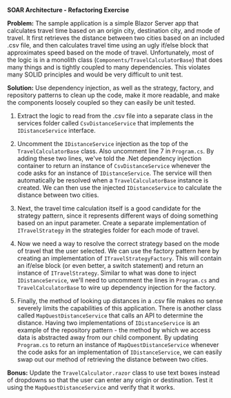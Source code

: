 **SOAR Architecture - Refactoring Exercise**

**Problem:** The sample application is a simple Blazor Server app that calculates travel time based on an origin city, destination city, and mode of travel.  It first retrieves the distance between two cities based on an included .csv file, and then calculates travel time using an ugly if/else block that approximates speed based on the mode of travel.  Unfortunately, most of the logic is in a monolith class (`Components/TravelCalculatorBase`) that does many things and is tightly coupled to many dependencies. This violates many SOLID principles and would be very difficult to unit test.

**Solution:** Use dependency injection, as well as the strategy, factory, and repository patterns to clean up the code, make it more readable, and make the components loosely coupled so they can easily be unit tested.

 1. Extract the logic to read from the .csv file into a separate class in the services folder called `CsvDistanceService` that implements the `IDistanceService` interface.

 2. Uncomment the `IDistanceService` injection as the top of the `TravelCalculatorBase` class.  Also uncomment line 7 in `Program.cs`.  By adding these two lines, we've told the .Net dependency injection container to return an instance of `CsvDistanceService` whenever the code asks for an instance of `IDistanceService`.  The service will then automatically be resolved when a `TravelCalculatorBase` instance is created.  We can then use the injected `IDistanceService` to calculate the distance between two cities.
 
 3.  Next, the travel time calculation itself is a good candidate for the strategy pattern, since it represents different ways of doing something based on an input parameter.  Create a separate implementation of `ITravelStrategy` in the strategies folder for each mode of travel.
 
 4.  Now we need a way to resolve the correct strategy based on the mode of travel that the user selected.  We can use the factory pattern here by creating an implementation of `ITravelStrategyFactory`.  This will contain an if/else block (or even better, a switch statement) and return an instance of `ITravelStrategy`.  Similar to what was done to inject `IDistanceService`, we'll need to uncomment the lines in `Program.cs` and `TravelCalculatorBase` to wire up dependency injection for the factory.
 
 5. Finally, the method of looking up distances in a .csv file makes no sense severely limits the capabilities of this application.  There is another class called `MapQuestDistanceService` that calls an API to determine the distance.  Having two implementations of `IDistanceService` is an example of the repository pattern - the method by which we access data is abstracted away from our child component.  By updating `Program.cs` to return an instance of `MapQuestDistanceService` whenever the code asks for an implementation of `IDistanceService`, we can easily swap out our method of retrieving the distance between two cities.

**Bonus:** Update the `TravelCalculator.razor` class to use text boxes instead of dropdowns so that the user can enter any origin or destination.  Test it using the `MapQuestDistanceService` and verify that it works.
